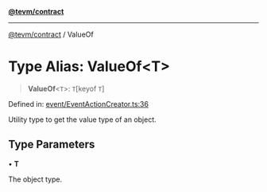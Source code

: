 [**@tevm/contract**](../README.md)

***

[@tevm/contract](../globals.md) / ValueOf

# Type Alias: ValueOf\<T\>

> **ValueOf**\<`T`\>: `T`\[keyof `T`\]

Defined in: [event/EventActionCreator.ts:36](https://github.com/evmts/tevm-monorepo/blob/main/packages/contract/src/event/EventActionCreator.ts#L36)

Utility type to get the value type of an object.

## Type Parameters

• **T**

The object type.
